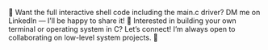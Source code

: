 💬 Want the full interactive shell code including the main.c driver?
DM me on LinkedIn — I’ll be happy to share it!
🧠 Interested in building your own terminal or operating system in C?
Let’s connect! I’m always open to collaborating on low-level system projects. 🚀
